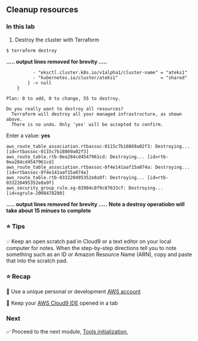 ## Cleanup resources

### In this lab 

1. Destroy the cluster with Terraform

```console
$ terraform destroy
```
**..... output lines removed for brevity .....**
```
          - "eksctl.cluster.k8s.io/v1alpha1/cluster-name" = "ateks1"
          - "kubernetes.io/cluster/ateks1"                = "shared"
        } -> null
    }

Plan: 0 to add, 0 to change, 55 to destroy.

Do you really want to destroy all resources?
  Terraform will destroy all your managed infrastructure, as shown above.
  There is no undo. Only 'yes' will be accepted to confirm.
```
  Enter a value: **yes**
```
aws_route_table_association.rtbassoc-0115c7b18869a02f3: Destroying... [id=rtbassoc-0115c7b18869a02f3]
aws_route_table.rtb-0ea284cd4547961cd: Destroying... [id=rtb-0ea284cd4547961cd]
aws_route_table_association.rtbassoc-0f4e141aaf15a074a: Destroying... [id=rtbassoc-0f4e141aaf15a074a]
aws_route_table.rtb-033220495352e8a9f: Destroying... [id=rtb-033220495352e8a9f]
aws_security_group_rule.sg-02984c8f9c87633cf: Destroying... [id=sgrule-2008478280]
```
   
**..... output lines removed for brevity .....**
**Note a destroy operatiobn will take about 15 minues to complete**




### :star: Tips

:bulb: Keep an open scratch pad in Cloud9 or a text editor on your local computer
for notes.  When the step-by-step directions tell you to note something such as
an ID or Amazon Resource Name (ARN), copy and paste that into the scratch pad.

### :star: Recap

:key: Use a unique personal or development [AWS account](#aws-account)

:key: Keep your [AWS Cloud9 IDE](#aws-cloud9-ide) opened in a tab

### Next

:white_check_mark: Proceed to the next module, [Tools initialization](../1_Init), 


[region-table]: https://aws.amazon.com/about-aws/global-infrastructure/regional-product-services/
[Create a Kubernetes Cluster]: ../4_create_eks/

